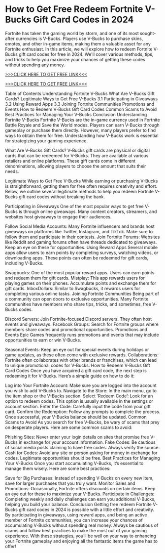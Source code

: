 # How to Get Free Redeem Fortnite V-Bucks Gift Card Codes in 2024
Fortnite has taken the gaming world by storm, and one of its most sought-after currencies is V-Bucks. Players use V-Bucks to purchase skins, emotes, and other in-game items, making them a valuable asset for any Fortnite enthusiast. In this article, we will explore how to redeem Fortnite V-Bucks gift card codes for free in 2024. We'll cover various methods, tips, and tricks to help you maximize your chances of getting these codes without spending any money.

[>>>CLICK HERE TO GET FREE LINK<<<](https://freesingup.online/allgiftcards/)

[>>>CLICK HERE TO GET FREE LINK<<<](https://freesingup.online/allgiftcards/)

Table of Contents
Understanding Fortnite V-Bucks
What Are V-Bucks Gift Cards?
Legitimate Ways to Get Free V-Bucks
3.1 Participating in Giveaways
3.2 Using Reward Apps
3.3 Joining Fortnite Communities
Promotions and Events
How to Redeem V-Bucks Gift Card Codes
Common Scams to Avoid
Best Practices for Managing Your V-Bucks
Conclusion
Understanding Fortnite V-Bucks
Fortnite V-Bucks are the in-game currency used in Fortnite Battle Royale and Save the World modes. Players can earn V-Bucks through gameplay or purchase them directly. However, many players prefer to find ways to obtain them for free. Understanding how V-Bucks work is essential for strategizing your gaming experience.

What Are V-Bucks Gift Cards?
V-Bucks gift cards are physical or digital cards that can be redeemed for V-Bucks. They are available at various retailers and online platforms. These gift cards come in different denominations, allowing players to choose the amount that suits their needs.

Legitimate Ways to Get Free V-Bucks
While earning or purchasing V-Bucks is straightforward, getting them for free often requires creativity and effort. Below, we outline several legitimate methods to help you redeem Fortnite V-Bucks gift card codes without breaking the bank.

Participating in Giveaways
One of the most popular ways to get free V-Bucks is through online giveaways. Many content creators, streamers, and websites host giveaways to engage their audiences.

Follow Social Media Accounts: Many Fortnite influencers and brands host giveaways on platforms like Twitter, Instagram, and TikTok. Make sure to follow them and participate in their contests.
Join Fortnite Forums: Websites like Reddit and gaming forums often have threads dedicated to giveaways. Keep an eye on these for opportunities.
Using Reward Apps
Several mobile apps allow users to earn points by completing surveys, watching videos, or downloading apps. These points can often be redeemed for gift cards, including V-Bucks.

Swagbucks: One of the most popular reward apps. Users can earn points and redeem them for gift cards.
Mistplay: This app rewards users for playing games on their phones. Accumulate points and exchange them for gift cards.
InboxDollars: Similar to Swagbucks, it rewards users for completing various online tasks.
Joining Fortnite Communities
Being part of a community can open doors to exclusive opportunities. Many Fortnite communities have members who share tips, tricks, and sometimes, free V-Bucks codes.

Discord Servers: Join Fortnite-focused Discord servers. They often host events and giveaways.
Facebook Groups: Search for Fortnite groups where members share codes and promotional opportunities.
Promotions and Events
Epic Games frequently runs promotions and events that may include opportunities to earn or win V-Bucks.

Seasonal Events: Keep an eye out for special events during holidays or game updates, as these often come with exclusive rewards.
Collaborations: Fortnite often collaborates with other brands or franchises, which can lead to unique promotional codes for V-Bucks.
How to Redeem V-Bucks Gift Card Codes
Once you have acquired a gift card code, the next step is redeeming it for V-Bucks. Here’s a simple guide on how to do it:

Log into Your Fortnite Account: Make sure you are logged into the account you wish to add V-Bucks to.
Navigate to the Store: In the main menu, go to the item shop or the V-Bucks section.
Select ‘Redeem Code’: Look for an option to redeem codes. This option is usually available in the settings or account section.
Enter the Code: Carefully input the code from your gift card.
Confirm the Redemption: Follow any prompts to complete the process. Once successful, your V-Bucks balance should be updated.
Common Scams to Avoid
As you search for free V-Bucks, be wary of scams that prey on desperate players. Here are some common scams to avoid:

Phishing Sites: Never enter your login details on sites that promise free V-Bucks in exchange for your account information.
Fake Codes: Be cautious of social media posts claiming to have free codes. Always verify the source.
Cash for Codes: Avoid any site or person asking for money in exchange for codes. Legitimate opportunities should be free.
Best Practices for Managing Your V-Bucks
Once you start accumulating V-Bucks, it’s essential to manage them wisely. Here are some best practices:

Save for Big Purchases: Instead of spending V-Bucks on every new item, save for larger purchases that you truly want.
Monitor Sales and Promotions: Occasionally, Fortnite offers discounts on certain items. Keep an eye out for these to maximize your V-Bucks.
Participate in Challenges: Completing weekly and daily challenges can earn you additional V-Bucks, helping you build your balance.
Conclusion
Getting free redeem Fortnite V-Bucks gift card codes in 2024 is possible with a little effort and creativity. By participating in giveaways, using reward apps, and being an active member of Fortnite communities, you can increase your chances of accumulating V-Bucks without spending real money. Always be cautious of scams and follow best practices to make the most out of your gaming experience. With these strategies, you’ll be well on your way to enhancing your Fortnite gameplay and enjoying all the fantastic items the game has to offer!

